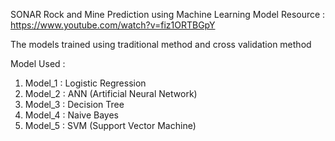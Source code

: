 SONAR Rock and Mine Prediction using Machine Learning Model
Resource : <a> https://www.youtube.com/watch?v=fiz1ORTBGpY </a>

The models trained using traditional method and cross validation method

Model Used : 
1. Model_1 : Logistic Regression
2. Model_2 : ANN (Artificial Neural Network)
3. Model_3 : Decision Tree
4. Model_4 : Naive Bayes
5. Model_5 : SVM (Support Vector Machine)
